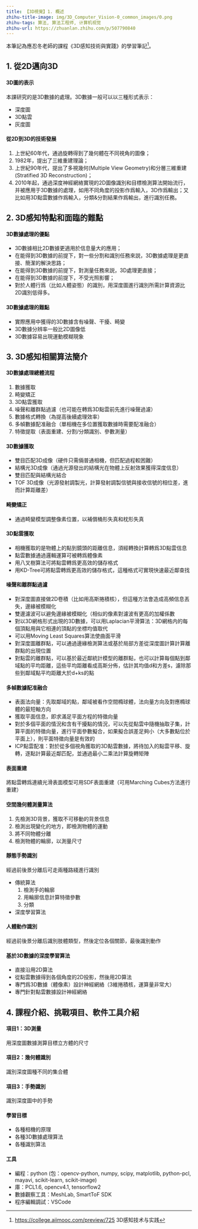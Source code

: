 ```yaml
---
title: 【3D視覺】1. 概述
zhihu-title-image: img/3D_Computer_Vision-0_common_images/0.png
zhihu-tags: 算法, 算法工程师, 计算机视觉
zhihu-url: https://zhuanlan.zhihu.com/p/507790840
---
```

本筆記為應忍冬老師的課程《3D感知技術與實踐》的學習筆記[^1]。

## 1. 從2D邁向3D

#### 3D圖的表示

本課研究的是3D數據的處理。3D數據一般可以以三種形式表示：
- 深度圖
- 3D點雲
- 灰度圖

#### 從2D到3D的技術發展

1. 上世紀60年代，通過旋轉得到了幾何體在不同視角的圖像；
2. 1982年，提出了三維重建理論；
3. 上世紀90年代，提出了多視幾何(Multiple View Geometry)和分層三維重建(Stratified 3D Reconstruction)；
4. 2010年起，通過深度神經網絡實現的2D圖像識別和目標檢測算法開始流行，并被應用于3D數據的處理，如用不同角度的投影作爲輸入，3D作爲輸出；又比如用3D點雲數據作爲輸入，分類&分割結果作爲輸出，進行識別任務。

## 2. 3D感知特點和面臨的難點

#### 3D數據處理的優點

- 3D數據相比2D數據更適用於信息量大的應用；
- 在能得到3D數據的前提下，對一些分割和識別任務來説，3D數據處理是更直接、簡潔的解決思路；
- 在能得到3D數據的前提下，對測量任務來説，3D處理更直接；
- 在能得到3D數據的前提下，不受光照影響；
- 對於人體行爲（比如人體姿態）的識別，用深度圖進行識別所需計算資源比2D識別低得多。

#### 3D數據處理的難點

- 實際應用中獲得的3D數據含有噪聲、干擾、畸變
- 3D數據分辨率一般比2D圖像低
- 3D數據容易出現運動模糊現象

## 3. 3D感知相關算法簡介

#### 3D數據處理總體流程

1. 數據獲取
2. 畸變矯正
3. 3D點雲獲取
4. 噪聲和離群點過濾（也可能在轉爲3D點雲前先進行噪聲過濾）
5. 數據格式轉換（為提高後續處理效率）
6. 多幀數據配准融合（單相機在多位置獲取數據時需要配准融合）
7. 特徵提取（表面重建、分割/分類識別、參數測量）

#### 3D數據獲取

- 雙目匹配3D成像（硬件只需倆普通相機，但匹配過程較困難）
- 結構光3D成像（通過光源發出的結構光在物體上反射效果獲得深度信息）
- 雙目匹配與結構光結合
- TOF 3D成像（光源發射調製光，計算發射調製信號與接收信號的相位差，進而計算距離差）

#### 畸變矯正

- 通過畸變模型調整像素位置，以補償桶形失真和枕形失真

#### 3D點雲獲取

- 相機獲取的是物體上的點到鏡頭的距離信息，須經轉換計算轉爲3D點雲信息
- 點雲數據通過邏輯運算可被轉爲體像素
- 用八叉樹算法可將點雲轉爲更高效的儲存格式
- 用KD-Tree可將點雲轉爲更高效的儲存格式，這種格式可實現快速最近鄰查找

#### 噪聲和離群點過濾

- 對深度圖直接做2D卷積（比如用高斯捲積核），但這種方法會造成高頻信息丟失，邊緣被模糊化
- 雙邊濾波可以避免邊緣被模糊化（相似的像素對濾波有更高的加權係數
- 對以3D網格形式出現的3D數據，可以用Laplacian平滑算法：3D網格内的每個頂點用與它相連的頂點的坐標均值取代
- 可以用Moving Least Squares算法使曲面平滑
- 對深度圖離群點，可以通過邊緣檢測算法或基於局部方差從深度圖計算計算離群點的出現位置
- 對點雲的離群點，可以基於最近鄰統計模型的離群點，也可以計算每個點到鄰域點的平均距離，這些平均距離看成高斯分佈，估計其均值d和方差s，濾除那些到鄰域點平均距離大於d+ks的點

#### 多幀數據配准融合

- 表面法向量：先取鄰域的點，鄰域被看作空間橢球體，法向量方向及對應橢球體的最短軸方向
- 獲取平面信息，即求滿足平面方程的特徵向量
- 對於多個平面的情況和含有干擾點的情況，可以先從點雲中隨機抽取子集，計算平面的特徵向量，進行平面參數擬合，如果擬合誤差足夠小（大多數點位於平面上），則平面特徵向量是有效的
- ICP點雲配准：對於從多個視角獲取的3D點雲數據，將待加入的點雲平移、旋轉，逐點計算最近鄰匹配，並通過最小二乘法計算旋轉矩陣

#### 表面重建

將點雲轉爲連續光滑表面模型可用SDF表面重建（可用Marching Cubes方法進行重建）

#### 空間幾何體測量算法

1. 先檢測3D背景，獲取不可移動的背景信息
2. 檢測出現變化的地方，即檢測物體的運動
3. 將不同物體分離
4. 檢測物體的輪廓，以測量尺寸

#### 靜態手勢識別

經過前後景分離后可走兩種路綫進行識別
- 傳統算法
    1. 檢測手的輪廓
    2. 用輪廓信息計算特徵參數
    3. 分類
- 深度學習算法

#### 人體動作識別

經過前後景分離后識別肢體類型，然後定位各個關節，最後識別動作

#### 基於3D數據的深度學習算法

- 直接沿用2D算法
- 從點雲數據得到各個角度的2D投影，然後用2D算法
- 專門爲3D數據（體像素）設計神經網絡（3維捲積核，運算量非常大）
- 專門針對點雲數據設計神經網絡

## 4. 課程介紹、挑戰項目、軟件工具介紹

#### 項目1：3D測量

用深度圖數據測算目標立方體的尺寸

#### 項目2：幾何體識別

識別深度圖種不同的集合體

#### 項目3：手勢識別

識別深度圖中的手勢

#### 學習目標

- 各種相機的原理
- 各種3D數據處理算法
- 各種識別算法

#### 工具

- 編程：python (包：opencv-python, numpy, scipy, matplotlib, python-pcl, mayavi, scikit-learn, scikit-image)
- 庫：PCL1.6, opencv4.1, tensorflow2
- 數據觀察工具：MeshLab, SmartToF SDK
- 程序編輯調試：VSCode

[^1]: https://college.aiimooc.com/preview/725 3D感知技术与实践